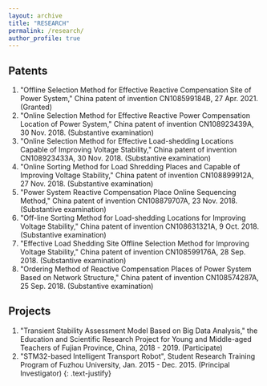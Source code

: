 ```yaml
---
layout: archive
title: "RESEARCH"
permalink: /research/
author_profile: true
---
```


## Patents

1. "Offline Selection Method for Effective Reactive Compensation Site of Power System," China patent of invention CN108599184B, 27 Apr. 2021. (Granted)
1. "Online Selection Method for Effective Reactive Power Compensation Location of Power System," China patent of invention CN108923439A, 30 Nov. 2018. (Substantive examination)
1. "Online Selection Method for Effective Load-shedding Locations Capable of Improving Voltage Stability," China patent of invention CN108923433A, 30 Nov. 2018. (Substantive examination)
1. "Online Sorting Method for Load Shredding Places and Capable of Improving Voltage Stability," China patent of invention CN108899912A, 27 Nov. 2018. (Substantive examination)
1. "Power System Reactive Compensation Place Online Sequencing Method," China patent of invention CN108879707A, 23 Nov. 2018. (Substantive examination)
1. "Off-line Sorting Method for Load-shedding Locations for Improving Voltage Stability," China patent of invention CN108631321A, 9 Oct. 2018. (Substantive examination)
1. "Effective Load Shedding Site Offline Selection Method for Improving Voltage Stability," China patent of invention CN108599176A, 28 Sep. 2018. (Substantive examination)
1. "Ordering Method of Reactive Compensation Places of Power System Based on Network Structure," China patent of invention CN108574287A, 25 Sep. 2018. (Substantive examination)

## Projects

1. "Transient Stability Assessment Model Based on Big Data Analysis," the Education and Scientific Research Project for Young and Middle-aged Teachers of Fujian Province, China, 2018 - 2019. (Participate)
2. "STM32-based Intelligent Transport Robot", Student Research Training Program of Fuzhou University, Jan. 2015 - Dec. 2015. (Principal Investigator)
{: .text-justify}
<!--
{% include base_path %}


{% for post in site.portfolio %}
  {% include archive-single.html %}
{% endfor %}
-->

